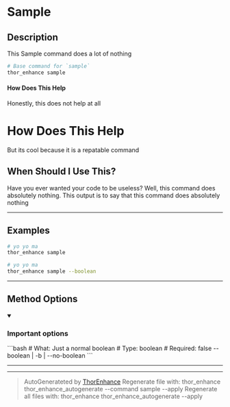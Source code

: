 # Sample

## Description
This Sample command does a lot of nothing

```bash
# Base command for `sample`
thor_enhance sample
```

#### How Does This Help

Honestly, this does not help at all

# How Does This Help

But its cool because it is a repatable command

## When Should I Use This?

Have you ever wanted your code to be useless?
Well, this command does absolutely nothing.
This output is to say that this command does absolutely nothing




---

## Examples

```bash
# yo yo ma
thor_enhance sample
```

```bash
# yo yo ma
thor_enhance sample --boolean
```



---


## Method Options



<details open>
  <summary> <h3> Important options </h3> </summary>
```bash
# What: Just a normal boolean
# Type: boolean
# Required: false
--boolean | -b | --no-boolean
```
</details>

---






---

> AutoGenerateted by [ThorEnhance](https://github.com/matt-taylor/thor_enhance)
> Regenerate file with: thor_enhance thor_enhance_autogenerate --command sample --apply
> Regenerate all files with: thor_enhance thor_enhance_autogenerate --apply

